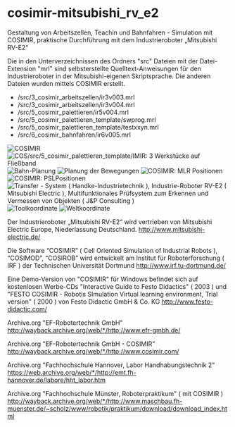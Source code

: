 # cosimir-mitsubishi_rv_e2
Gestaltung von Arbeitszellen, Teachin und Bahnfahren - Simulation mit COSIMIR, praktische Durchführung mit dem Industrieroboter „Mitsubishi RV-E2“

Die in den Unterverzeichnissen des Ordners "src" Dateien mit der Datei-Extension "mrl" sind selbsterstellte Quelltext-Anweisungen für den Industrieroboter in der Mitsubishi-eigenen Skriptsprache. Die anderen Dateien wurden mittels COSIMIR erstellt.

- /src/3_cosimir_arbeitszellen/ir3v003.mrl
- /src/3_cosimir_arbeitszellen/ir3v004.mrl
- /src/5_cosimir_palettieren/ir5v004.mrl
- /src/5_cosimir_palettieren_template/swprog.mrl
- /src/5_cosimir_palettieren_template/testxxyn.mrl
- /src/6_cosimir_bahnfahren/ir6v005.mrl

![COSIMIR](/doc/images/0_demo/cosimir_demo.png "COSIMIR") 
![COS/src/5_cosimir_palettieren_template/IMIR: 3 Werkstücke auf Fließband](/doc/images/3_arbeitszellen/ir_3auf_fliessband.png "COSIMIR: 3 Werkstücke auf Fließband") 
![Bahn-Planung](/doc/images/3_arbeitszellen/ir_bahn.png "Bahn-Planung") 
![Planung der Bewegungen](/doc/images/3_arbeitszellen/ir_bewegungen.png "Planung der Bewegungen") 
![COSIMIR: MLR Positionen](/doc/images/3_arbeitszellen/ir_mrl_positionen.png "COSIMIR: MLR Positionen") 
![COSIMIR: PSLPositionen](/doc/images/3_arbeitszellen/ir_psl_positionen.png "COSIMIR: PSLPositionen") 
![Transfer - System ( Handke-Industrietechnik ), Industrie-Roboter RV-E2 ( Mitsubishi Electric ), Multifunktionales Prüfsystem zum Erkennen und Vermessen von Objekten ( J&P Consulting )](/doc/images/4_teachin/teachin01.jpg "Transfer - System ( Handke-Industrietechnik ), Industrie-Roboter RV-E2 ( Mitsubishi Electric ), Multifunktionales Prüfsystem zum Erkennen und Vermessen von Objekten ( J&P Consulting )")
![Toolkoordinate](/doc/images/4_teachin/toolkoordinaten.png "Toolkoordinaten")
![Weltkoordinate](/doc/images/4_teachin/weltkoordinaten.png "Weltkoordinaten")

Der Industrieroboter „Mitsubishi RV-E2“ wird vertrieben von Mitsubishi Electric Europe, Niederlassung Deutschland.
http://www.mitsubishi-electric.de/

Die Software “COSIMIR” ( Cell Oriented Simulation of Industrial Robots ), “COSIMOD”, “COSIROB” wird entwickelt am Institut für Roboterforschung ( IRF ) der Technischen Universität Dortmund
http://www.irf.tu-dortmund.de/

Eine Demo-Version von "COSIMIR" für Windows befindet sich auf kostenlosen Werbe-CDs "Interactive Guide to Festo Didactics" ( 2003 ) und "FESTO COSIMIR - Robotis SImulation Virtual learning environment, Trial version" ( 2000 ) von Festo Didactic GmbH & Co. KG 
http://www.festo-didactic.com/

Archive.org "EF-Robotertechnik GmbH"
http://wayback.archive.org/web/*/http://www.efr-gmbh.de/

Archive.org "EF-Robotertechnik GmbH - COSIMIR"
http://wayback.archive.org/web/*/http://www.cosimir.com/

Archive.org "Fachhochschule Hannover, Labor Handhabungstechnik 2"
https://web.archive.org/web/*/http://emt.fh-hannover.de/labore/hht_labor.htm

Archive.org "Fachhochschule Münster, Roboterpraktikum" ( mit COSIMIR )
http://wayback.archive.org/web/*/http://www.maschbau.fh-muenster.de/~scholz/www/robotik/praktikum/download/download_index.html
